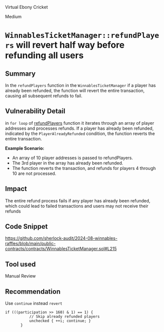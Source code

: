 Virtual Ebony Cricket

Medium

# `WinnablesTicketManager::refundPlayers` will revert half way before refunding all users

## Summary
In the `refundPlayers` function in the `WinnablesTicketManager` if a player has already been refunded, the function will revert the entire transaction, causing all subsequent refunds to fail.

## Vulnerability Detail
in `for loop` of [refundPlayers](https://github.com/sherlock-audit/2024-08-winnables-raffles/blob/main/public-contracts/contracts/WinnablesTicketManager.sol#L221) function it iterates through an array of player addresses and processes refunds. If a player has already been refunded, indicated by the `PlayerAlreadyRefunded` condition, the function reverts the entire transaction.

**Example Scenario:**

- An array of 10 player addresses is passed to refundPlayers.
- The 3rd player in the array has already been refunded.
- The function reverts the transaction, and refunds for players 4 through 10 are not processed.

## Impact
The entire refund process fails if any player has already been refunded, which could lead to failed transactions and users may not receive their refunds

## Code Snippet
https://github.com/sherlock-audit/2024-08-winnables-raffles/blob/main/public-contracts/contracts/WinnablesTicketManager.sol#L215

## Tool used

Manual Review

## Recommendation
Use `continue` instead `revert`

 ```solidity
if (((participation >> 160) & 1) == 1) {
            // Skip already refunded players
            unchecked { ++i; continue; }
        }
```
